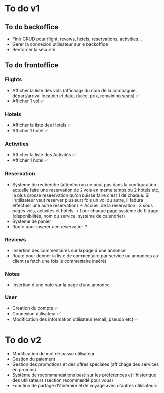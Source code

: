 # To do v1

## To do backoffice

- Finir CRUD pour flight, revews, hotels, reservations, activities...
- Gerer la connexion utilisateur sur le backoffice
- Renforcer la sécurité 

## To do frontoffice

### Flights
- Afficher la liste des vols (affichage du nom de la compagnie, départ/arrival location et date, durée, prix, remaining seats) ✅
- Afficher 1 vol ✅
### Hotels
- Afficher la liste des Hotels ✅
- Afficher 1 hotel ✅
### Activities
- Afficher la liste des Activités ✅
- Afficher 1 hotel ✅
### Reservation
- Systeme de recherche (attention on ne peut pas dans la configuration actuelle faire une reservation de 2 vols en meme temps ou 2 hotels etc, la plus grosse reseervation qu'on puisse faire c'est 1 de chaque. Si l'utilisateur veut reserver plusieurs fois un vol ou autre, il fadura effectuer une autre reservation)
    -> Accueil de la reservation : 3 sous pages vols, activités et hotels
    -> Pour chaque page systeme de filtrage (disponibilités, nom du service, système de calendrier)
- Systeme de panier 
- Route pour inserer uen reservation ?
### Reviews
- Insertion des commentaires sur la page d'une annonce 
- Route pour donner la liste de commentaire par service ou annonces au client (a fetch une fois le commentaire inséré)
### Notes
- Insertion d'une note sur la page d'une annonce 

### User
- Creation du compte ✅
- Connexion utilisateur ✅
- Modification des information utilisateur (email, pseudo etc) ✅

# To do v2

- Modification de mot de passe utilisateur
- Gestion du paiement
- Gestion des promotions et des offres spéciales (affichage des services en promos)
- Système de recommandations basé sur les préférences et l'historique des
utilisateurs (section recommendé pour vous)
- Fonction de partage d'itinéraire et de voyage avec d'autres utilisateurs
